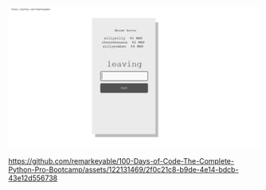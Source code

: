 <img src ="images/1.png">


https://github.com/remarkeyable/100-Days-of-Code-The-Complete-Python-Pro-Bootcamp/assets/122131469/2f0c21c8-b9de-4e14-bdcb-43e12d556738

